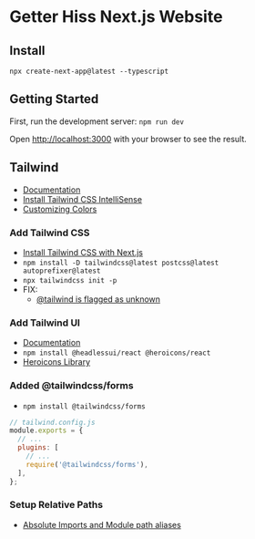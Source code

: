 # Getter Hiss Next.js Website

## Install

`npx create-next-app@latest --typescript`

## Getting Started

First, run the development server:
`npm run dev`

Open [http://localhost:3000](http://localhost:3000) with your browser to see the result.

## Tailwind

- [Documentation](https://tailwindcss.com/docs/)
- [Install Tailwind CSS IntelliSense](https://marketplace.visualstudio.com/items?itemName=bradlc.vscode-tailwindcss)
- [Customizing Colors](https://tailwindcss.com/docs/customizing-colors)

### Add Tailwind CSS

- [Install Tailwind CSS with Next.js](https://tailwindcss.com/docs/guides/nextjs)
- `npm install -D tailwindcss@latest postcss@latest autoprefixer@latest`
- `npx tailwindcss init -p`
- FIX:
  - [@tailwind is flagged as unknown](https://stackoverflow.com/a/61333686)

### Add Tailwind UI

- [Documentation](https://tailwindui.com/documentation)
- `npm install @headlessui/react @heroicons/react`
- [Heroicons Library](https://heroicons.com)

### Added @tailwindcss/forms

- `npm install @tailwindcss/forms`

```js
// tailwind.config.js
module.exports = {
  // ...
  plugins: [
    // ...
    require('@tailwindcss/forms'),
  ],
};
```

### Setup Relative Paths

- [Absolute Imports and Module path aliases](https://nextjs.org/docs/)
